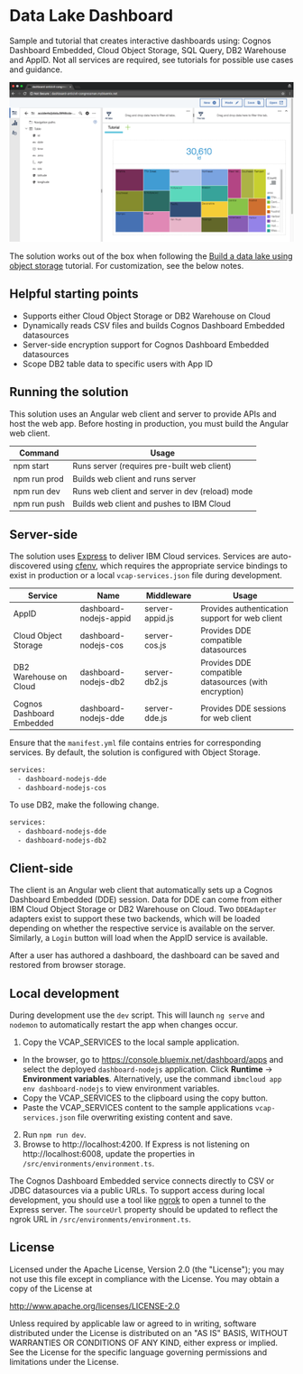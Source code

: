 # Data Lake Dashboard

Sample and tutorial that creates interactive dashboards using: Cognos Dashboard Embedded, Cloud Object Storage, SQL Query, DB2 Warehouse and AppID. Not all services are required, see tutorials for possible use cases and guidance.

![Application](images/dashboard-chart.png)

The solution works out of the box when following the [Build a data lake using object storage](https://console.bluemix.net/docs/tutorials/smart-data-lake.html) tutorial. For customization, see the below notes.

## Helpful starting points

- Supports either Cloud Object Storage or DB2 Warehouse on Cloud
- Dynamically reads CSV files and builds Cognos Dashboard Embedded datasources
- Server-side encryption support for Cognos Dashboard Embedded datasources
- Scope DB2 table data to specific users with App ID

## Running the solution

This solution uses an Angular web client and server to provide APIs and host the web app. Before hosting in production, you must build the Angular web client.

| Command       | Usage                                           |
|---------------|-------------------------------------------------|
| npm start     | Runs server (requires pre-built web client)     |
| npm run prod  | Builds web client and runs server               |
| npm run dev   | Runs web client and server in dev (reload) mode |
| npm run push  | Builds web client and pushes to IBM Cloud       |

## Server-side

The solution uses [Express](http://expressjs.com/) to deliver IBM Cloud services. Services are auto-discovered using [cfenv](https://www.npmjs.com/package/cfenv), which requires the appropriate service bindings to exist in production or a local `vcap-services.json` file during development.

| Service                    | Name                   | Middleware      | Usage                                                 |
|----------------------------|------------------------|-----------------|-------------------------------------------------------|
| AppID                      | dashboard-nodejs-appid | server-appid.js | Provides authentication support for web client        |
| Cloud Object Storage       | dashboard-nodejs-cos   | server-cos.js   | Provides DDE compatible datasources                   |
| DB2 Warehouse on Cloud     | dashboard-nodejs-db2   | server-db2.js   | Provides DDE compatible datasources (with encryption) |
| Cognos Dashboard Embedded | dashboard-nodejs-dde   | server-dde.js   | Provides DDE sessions for web client                  |

Ensure that the `manifest.yml` file contains entries for corresponding services. By default, the solution is configured with Object Storage.

```
services:
  - dashboard-nodejs-dde
  - dashboard-nodejs-cos
```

To use DB2, make the following change.

```
services:
  - dashboard-nodejs-dde
  - dashboard-nodejs-db2
```

## Client-side

The client is an Angular web client that automatically sets up a Cognos Dashboard Embedded (DDE) session. Data for DDE can come from either IBM Cloud Object Storage or DB2 Warehouse on Cloud. Two `DDEAdapter` adapters exist to support these two backends, which will be loaded depending on whether the respective service is available on the server. Similarly, a `Login` button will load when the AppID service is available.

After a user has authored a dashboard, the dashboard can be saved and restored from browser storage.

## Local development
During development use the `dev` script. This will launch `ng serve` and `nodemon` to automatically restart the app when changes occur.

1. Copy the VCAP_SERVICES to the local sample application.
  - In the browser, go to https://console.bluemix.net/dashboard/apps and select the deployed `dashboard-nodejs` application. Click **Runtime** -> **Environment variables**. Alternatively, use the command `ibmcloud app env dashboard-nodejs` to view environment variables.
  - Copy the VCAP_SERVICES to the clipboard using the copy button.
  - Paste the VCAP_SERVICES content to the sample applications `vcap-services.json` file overwriting existing content and save.
2. Run `npm run dev`.
3. Browse to http://localhost:4200. If Express is not listening on http://localhost:6008, update the properties in `/src/environments/environment.ts`.

The Cognos Dashboard Embedded service connects directly to CSV or JDBC datasources via a public URLs. To support access during local development, you should use a tool like [ngrok](https://ngrok.com/) to open a tunnel to the Express server. The `sourceUrl` property should be updated to reflect the ngrok URL in `/src/environments/environment.ts`.

## License

Licensed under the Apache License, Version 2.0 (the "License"); you may not use this file except in compliance with the License. You may obtain a copy of the License at

http://www.apache.org/licenses/LICENSE-2.0

Unless required by applicable law or agreed to in writing, software distributed under the License is distributed on an "AS IS" BASIS, WITHOUT WARRANTIES OR CONDITIONS OF ANY KIND, either express or implied. See the License for the specific language governing permissions and limitations under the License.


